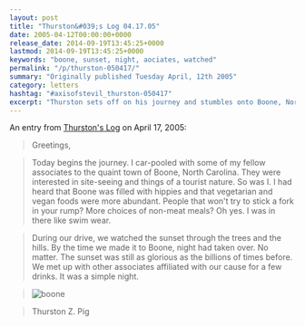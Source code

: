 ```yaml
---
layout: post
title: "Thurston&#039;s Log 04.17.05"
date: 2005-04-12T00:00:00+0000
release_date: 2014-09-19T13:45:25+0000
lastmod: 2014-09-19T13:45:25+0000
keywords: "boone, sunset, night, aociates, watched"
permalink: "/p/thurston-050417/"
summary: "Originally published Tuesday April, 12th 2005"
category: letters
hashtag: "#axisofstevil_thurston-050417"
excerpt: "Thurston sets off on his journey and stumbles onto Boone, North Carolina."
---
```


An entry from [Thurston's Log](/p/thurston) on April 17, 2005:

> Greetings, 

> Today begins the journey. I car-pooled with some of my fellow associates to the quaint town of Boone, North Carolina. They were interested in site-seeing and things of a tourist nature. So was I. I had heard that Boone was filled with hippies and that vegetarian and vegan foods were more abundant. People that won't try to stick a fork in your rump? More choices of non-meat meals? Oh yes. I was in there like swim wear.

> During our drive, we watched the sunset through the trees and the hills. By the time we made it to Boone, night had taken over. No matter. The sunset was still as glorious as the billions of times before. We met up with other associates affiliated with our cause for a few drinks. It was a simple night.

> ![boone](https://d3e878vmunx8cm.cloudfront.net/assets/This%20cool%20vista%20in%20boone.jpg)

> Thurston Z. Pig
